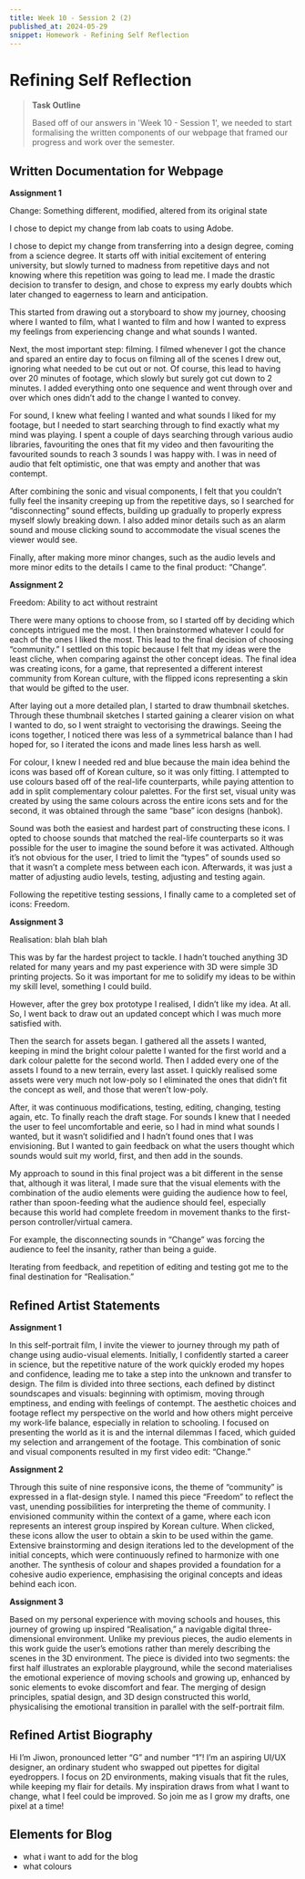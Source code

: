 ```yaml
---
title: Week 10 - Session 2 (2)
published_at: 2024-05-29
snippet: Homework - Refining Self Reflection
---
```

# Refining Self Reflection 
>**Task Outline**
>
> Based off of our answers in 'Week 10 - Session 1', we needed to start formalising the written components of our webpage that framed our progress and work over the semester. 

## Written Documentation for Webpage
**Assignment 1**

Change: Something different, modified, altered from its original state

I chose to depict my change from lab coats to using Adobe.

I chose to depict my change from transferring into a design degree, coming from a science degree. It starts off with initial excitement of entering university, but slowly turned to madness from repetitive days and not knowing where this repetition was going to lead me. I made the drastic decision to transfer to design, and chose to express my early doubts which later changed to eagerness to learn and anticipation.

This started from drawing out a storyboard to show my journey, choosing where I wanted to film, what I wanted to film and how I wanted to express my feelings from experiencing change and what sounds I wanted. 

Next, the most important step: filming. I filmed whenever I got the chance and spared an entire day to focus on filming all of the scenes I drew out, ignoring what needed to be cut out or not. Of course, this lead to having over 20 minutes of footage, which slowly but surely got cut down to 2 minutes. I added everything onto one sequence and went through over and over which ones didn’t add to the change I wanted to convey.

For sound, I knew what feeling I wanted and what sounds I liked for my footage, but I needed to start searching through to find exactly what my mind was playing. I spent a couple of days searching through various audio libraries, favouriting the ones that fit my video and then favouriting the favourited sounds to reach 3 sounds I was happy with. I was in need of audio that felt optimistic, one that was empty and another that was contempt. 

After combining the sonic and visual components, I felt that you couldn’t fully feel the insanity creeping up from the repetitive days, so I searched for “disconnecting” sound effects, building up gradually to properly express myself slowly breaking down. I also added minor details such as an alarm sound and mouse clicking sound to accommodate the visual scenes the viewer would see.

Finally, after making more minor changes, such as the audio levels and more minor edits to the details I came to the final product: “Change”. 

**Assignment 2**

Freedom: Ability to act without restraint

There were many options to choose from, so I started off by deciding which concepts intrigued me the most. I then brainstormed whatever I could for each of the ones I liked the most. This lead to the final decision of choosing “community.” I settled on this topic because I felt that my ideas were the least cliche, when comparing against the other concept ideas. The final idea was creating icons, for a game, that represented a different interest community from Korean culture, with the flipped icons representing a skin that would be gifted to the user.

After laying out a more detailed plan, I started to draw thumbnail sketches. Through these thumbnail sketches I started gaining a clearer vision on what I wanted to do, so I went straight to vectorising the drawings. Seeing the icons together, I noticed there was less of a symmetrical balance than I had hoped for, so I iterated the icons and made lines less harsh as well.

For colour, I knew I needed red and blue because the main idea behind the icons was based off of Korean culture, so it was only fitting. I attempted to use colours based off of the real-life counterparts, while paying attention to add in split complementary colour palettes. For the first set, visual unity was created by using the same colours across the entire icons sets and for the second, it was obtained through the same “base” icon designs (hanbok).

Sound was both the easiest and hardest part of constructing these icons. I opted to choose sounds that matched the real-life counterparts so it was possible for the user to imagine the sound before it was activated. Although it’s not obvious for the user, I tried to limit the “types” of sounds used so that it wasn’t a complete mess between each icon. Afterwards, it was just a matter of adjusting audio levels, testing, adjusting and testing again.

Following the repetitive testing sessions, I finally came to a completed set of icons: Freedom.

**Assignment 3**

Realisation: blah blah blah

This was by far the hardest project to tackle. I hadn’t touched anything 3D related for many years and my past experience with 3D were simple 3D printing projects. So it was important for me to solidify my ideas to be within my skill level, something I could build.

However, after the grey box prototype I realised, I didn’t like my idea. At all. So, I went back to draw out an updated concept which I was much more satisfied with. 

Then the search for assets began. I gathered all the assets I wanted, keeping in mind the bright colour palette I wanted for the first world and a dark colour palette for the second world. Then I added every one of the assets I found to a new terrain, every last asset. I quickly realised some assets were very much not low-poly so I eliminated the ones that didn’t fit the concept as well, and those that weren’t low-poly.

After, it was continuous modifications, testing, editing, changing, testing again, etc. To finally reach the draft stage. For sounds I knew that I needed the user to feel uncomfortable and eerie, so I had in mind what sounds I wanted, but it wasn’t solidified and I hadn’t found ones that I was envisioning. But I wanted to gain feedback on what the users thought which sounds would suit my world, first, and then add in the sounds.

My approach to sound in this final project was a bit different in the sense that, although it was literal, I made sure that the visual elements with the combination of the audio elements were guiding the audience how to feel, rather than spoon-feeding what the audience should feel, especially because this world had complete freedom in movement thanks to the first-person controller/virtual camera. 

For example, the disconnecting sounds in “Change” was forcing the audience to feel the insanity, rather than being a guide.

Iterating from feedback, and repetition of editing and testing got me to the final destination for “Realisation.”

## Refined Artist Statements
**Assignment 1**

In this self-portrait film, I invite the viewer to journey through my path of change using audio-visual elements. Initially, I confidently started a career in science, but the repetitive nature of the work quickly eroded my hopes and confidence, leading me to take a step into the unknown and transfer to design. The film is divided into three sections, each defined by distinct soundscapes and visuals: beginning with optimism, moving through emptiness, and ending with feelings of contempt. The aesthetic choices and footage reflect my perspective on the world and how others might perceive my work-life balance, especially in relation to schooling. I focused on presenting the world as it is and the internal dilemmas I faced, which guided my selection and arrangement of the footage. This combination of sonic and visual components resulted in my first video edit: “Change.”

**Assignment 2**

Through this suite of nine responsive icons, the theme of “community” is expressed in a flat-design style. I named this piece “Freedom” to reflect the vast, unending possibilities for interpreting the theme of community. I envisioned community within the context of a game, where each icon represents an interest group inspired by Korean culture. When clicked, these icons allow the user to obtain a skin to be used within the game. Extensive brainstorming and design iterations led to the development of the initial concepts, which were continuously refined to harmonize with one another. The synthesis of colour and shapes provided a foundation for a cohesive audio experience, emphasising the original concepts and ideas behind each icon.

**Assignment 3**

Based on my personal experience with moving schools and houses, this journey of growing up inspired “Realisation,” a navigable digital three-dimensional environment. Unlike my previous pieces, the audio elements in this work guide the user’s emotions rather than merely describing the scenes in the 3D environment. The piece is divided into two segments: the first half illustrates an explorable playground, while the second materialises the emotional experience of moving schools and growing up, enhanced by sonic elements to evoke discomfort and fear. The merging of design principles, spatial design, and 3D design constructed this world, physicalising the emotional transition in parallel with the self-portrait film.

## Refined Artist Biography
Hi I’m Jiwon, pronounced letter “G” and number “1”! I’m an aspiring UI/UX designer, an ordinary student who swapped out pipettes for digital eyedroppers. I focus on 2D environments, making visuals that fit the rules, while keeping my flair for details. My inspiration draws from what I want to change, what I feel could be improved. So join me as I grow my drafts, one pixel at a time!

## Elements for Blog
- what i want to add for the blog
- what colours